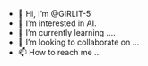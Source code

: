 - 👋 Hi, I’m @GIRLIT-5
- 👀 I’m interested in AI.
- 🌱 I’m currently learning ....
- 💞️ I’m looking to collaborate on ...
- 📫 How to reach me ...

<!---
GIRLIT-5/GIRLIT-5 is a ✨ special ✨ repository because its `README.md` (this file) appears on your GitHub profile.
You can click the Preview link to take a look at your changes.
--->
